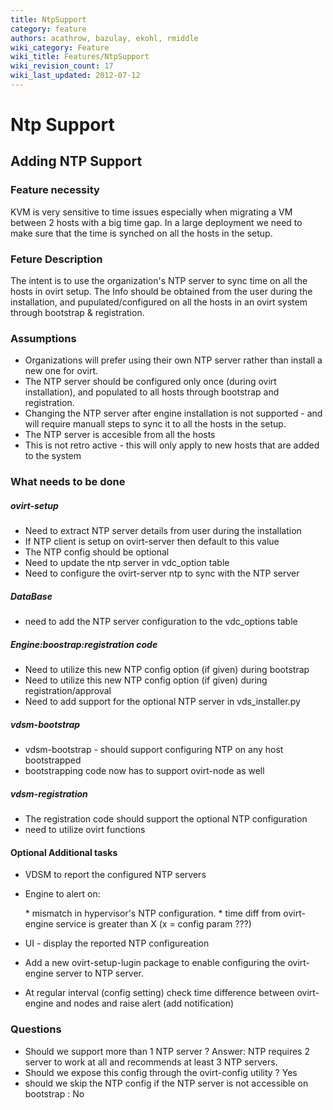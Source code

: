 ```yaml
---
title: NtpSupport
category: feature
authors: acathrow, bazulay, ekohl, rmiddle
wiki_category: Feature
wiki_title: Features/NtpSupport
wiki_revision_count: 17
wiki_last_updated: 2012-07-12
---
```


# Ntp Support

## Adding NTP Support

### Feature necessity

KVM is very sensitive to time issues especially when migrating a VM between 2 hosts with a big time gap. In a large deployment we need to make sure that the time is synched on all the hosts in the setup.

### Feture Description

The intent is to use the organization's NTP server to sync time on all the hosts in ovirt setup. The Info should be obtained from the user during the installation, and pupulated/configured on all the hosts in an ovirt system through bootstrap & registration.

### Assumptions

*   Organizations will prefer using their own NTP server rather than install a new one for ovirt.
*   The NTP server should be configured only once (during ovirt installation), and populated to all hosts through bootstrap and registration.
*   Changing the NTP server after engine installation is not supported - and will require manuall steps to sync it to all the hosts in the setup.
*   The NTP server is accesible from all the hosts
*   This is not retro active - this will only apply to new hosts that are added to the system

### What needs to be done

##### ovirt-setup

*   Need to extract NTP server details from user during the installation
*   If NTP client is setup on ovirt-server then default to this value
*   The NTP config should be optional
*   Need to update the ntp server in vdc_option table
*   Need to configure the ovirt-server ntp to sync with the NTP server

##### DataBase

*   need to add the NTP server configuration to the vdc_options table

##### Engine:boostrap:registration code

*   Need to utilize this new NTP config option (if given) during bootstrap
*   Need to utilize this new NTP config option (if given) during registration/approval
*   Need to add support for the optional NTP server in vds_installer.py

##### vdsm-bootstrap

*   vdsm-bootstrap - should support configuring NTP on any host bootstrapped
*   bootstrapping code now has to support ovirt-node as well

##### vdsm-registration

*   The registration code should support the optional NTP configuration
*   need to utilize ovirt functions

#### Optional Additional tasks

*   VDSM to report the configured NTP servers
*   Engine to alert on:

      * mismatch in hypervisor's NTP configuration.
      * time diff from ovirt-engine service is greater than X (x = config param ???)

*   UI - display the reported NTP configureation
*   Add a new ovirt-setup-lugin package to enable configuring the ovirt-engine server to NTP server.
*   At regular interval (config setting) check time difference between ovirt-engine and nodes and raise alert (add notification)

### Questions

*   Should we support more than 1 NTP server ? Answer: NTP requires 2 server to work at all and recommends at least 3 NTP servers.
*   Should we expose this config through the ovirt-config utility ? Yes
*   should we skip the NTP config if the NTP server is not accessible on bootstrap : No


